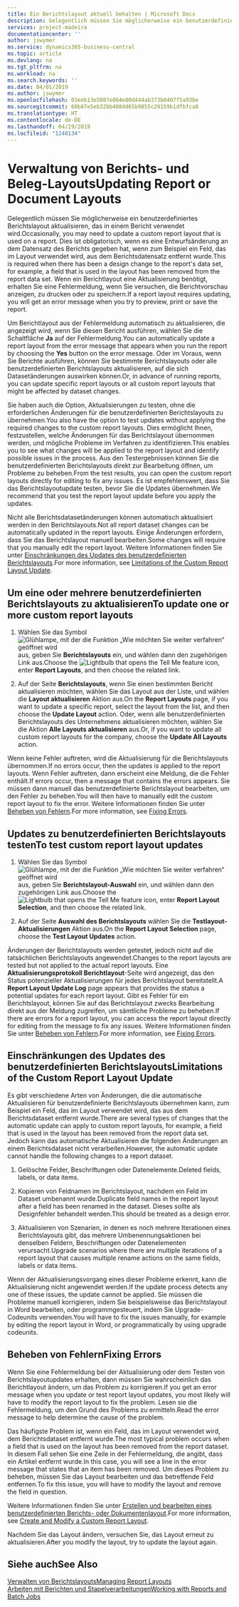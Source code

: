 ```yaml
---
title: Ein Berichtslayout aktuell behalten | Microsoft Docs
description: Gelegentlich müssen Sie möglicherweise ein benutzerdefiniertes Berichtslayout aktualisieren, das in einem Bericht verwendet wird. Dies ist obligatorisch, wenn es eine Entwurfsänderung an dem Datensatz des Berichts gegeben hat, wenn zum Beispiel ein Feld, das im Layout verwendet wird, aus dem Berichtsdatensatz entfernt wurde.
services: project-madeira
documentationcenter: ''
author: jswymer
ms.service: dynamics365-business-central
ms.topic: article
ms.devlang: na
ms.tgt_pltfrm: na
ms.workload: na
ms.search.keywords: ''
ms.date: 04/01/2019
ms.author: jswymer
ms.openlocfilehash: 03eeb13e5087e064e80d444ab373b0407f5a93be
ms.sourcegitcommit: 60b87e5eb32bb408dd65b9855c29159b1dfbfca8
ms.translationtype: HT
ms.contentlocale: de-DE
ms.lasthandoff: 04/29/2019
ms.locfileid: "1248134"
---
```

# <a name="updating-report-or-document-layouts"></a><span data-ttu-id="fd842-104">Verwaltung von Berichts- und Beleg-Layouts</span><span class="sxs-lookup"><span data-stu-id="fd842-104">Updating Report or Document Layouts</span></span>
<span data-ttu-id="fd842-105">Gelegentlich müssen Sie möglicherweise ein benutzerdefiniertes Berichtslayout aktualisieren, das in einem Bericht verwendet wird.</span><span class="sxs-lookup"><span data-stu-id="fd842-105">Occasionally, you may need to update a custom report layout that is used on a report.</span></span> <span data-ttu-id="fd842-106">Dies ist obligatorisch, wenn es eine Entwurfsänderung an dem Datensatz des Berichts gegeben hat, wenn zum Beispiel ein Feld, das im Layout verwendet wird, aus dem Berichtsdatensatz entfernt wurde.</span><span class="sxs-lookup"><span data-stu-id="fd842-106">This is required when there has been a design change to the report's data set, for example, a field that is used in the layout has been removed from the report data set.</span></span> <span data-ttu-id="fd842-107">Wenn ein Berichtlayout eine Aktualisierung benötigt, erhalten Sie eine Fehlermeldung, wenn Sie versuchen, die Berichtvorschau anzeigen, zu drucken oder zu speichern.</span><span class="sxs-lookup"><span data-stu-id="fd842-107">If a report layout requires updating, you will get an error message when you try to preview, print or save the report.</span></span>  

<span data-ttu-id="fd842-108">Um Berichtlayout aus der Fehlermeldung automatisch zu aktualisieren, die angezeigt wird, wenn Sie diesen Bericht ausführen, wählen Sie die Schaltfläche **Ja** auf der Fehlermeldung.</span><span class="sxs-lookup"><span data-stu-id="fd842-108">You can automatically update a report layout from the error message that appears when you run the report by choosing the **Yes** button on the error message.</span></span> <span data-ttu-id="fd842-109">Oder im Voraus, wenn Sie Berichte ausführen, können Sie bestimmte Berichtslayouts oder alle benutzerdefinierten Berichtslayouts aktualisieren, auf die sich Datasetänderungen auswirken können.</span><span class="sxs-lookup"><span data-stu-id="fd842-109">Or, in advance of running reports, you can update specific report layouts or all custom report layouts that might be affected by dataset changes.</span></span>  

<span data-ttu-id="fd842-110">Sie haben auch die Option, Aktualisierungen zu testen, ohne die erforderlichen Änderungen für die benutzerdefinierten Berichtslayouts zu übernehmen.</span><span class="sxs-lookup"><span data-stu-id="fd842-110">You also have the option to test updates without applying the required changes to the custom report layouts.</span></span> <span data-ttu-id="fd842-111">Dies ermöglicht Ihnen, festzustellen, welche Änderungen für das Berichtslayout übernommen werden, und mögliche Probleme im Verfahren zu identifizieren.</span><span class="sxs-lookup"><span data-stu-id="fd842-111">This enables you to see what changes will be applied to the report layout and identify possible issues in the process.</span></span> <span data-ttu-id="fd842-112">Aus den Testergebnissen können Sie die benutzerdefinierten Berichtslayouts direkt zur Bearbeitung öffnen, um Probleme zu beheben.</span><span class="sxs-lookup"><span data-stu-id="fd842-112">From the test results, you can open the custom report layouts directly for editing to fix any issues.</span></span> <span data-ttu-id="fd842-113">Es ist empfehlenswert, dass Sie das Berichtslayoutupdate testen, bevor Sie die Updates übernehmen.</span><span class="sxs-lookup"><span data-stu-id="fd842-113">We recommend that you test the report layout update before you apply the updates.</span></span>  

<span data-ttu-id="fd842-114">Nicht alle Berichtsdatasetänderungen können automatisch aktualisiert werden in den Berichtslayouts.</span><span class="sxs-lookup"><span data-stu-id="fd842-114">Not all report dataset changes can be automatically updated in the report layouts.</span></span> <span data-ttu-id="fd842-115">Einige Änderungen erfordern, dass Sie das Berichtslayout manuell bearbeiten.</span><span class="sxs-lookup"><span data-stu-id="fd842-115">Some changes will require that you manually edit the report layout.</span></span> <span data-ttu-id="fd842-116">Weitere Informationen finden Sie unter [Einschränkungen des Updates des benutzerdefinierten Berichtslayouts](ui-update-report-layouts.md#UpdateLimitations).</span><span class="sxs-lookup"><span data-stu-id="fd842-116">For more information, see [Limitations of the Custom Report Layout Update](ui-update-report-layouts.md#UpdateLimitations).</span></span>  

## <a name="to-update-one-or-more-custom-report-layouts"></a><span data-ttu-id="fd842-117">Um eine oder mehrere benutzerdefinierten Berichtslayouts zu aktualisieren</span><span class="sxs-lookup"><span data-stu-id="fd842-117">To update one or more custom report layouts</span></span>  

1.  <span data-ttu-id="fd842-118">Wählen Sie das Symbol ![Glühlampe, mit der die Funktion „Wie möchten Sie weiter verfahren“ geöffnet wird](media/ui-search/search_small.png "Wie möchten Sie weiter verfahren?") aus, geben Sie **Berichtslayouts** ein, und wählen dann den zugehörigen Link aus.</span><span class="sxs-lookup"><span data-stu-id="fd842-118">Choose the ![Lightbulb that opens the Tell Me feature](media/ui-search/search_small.png "Tell me what you want to do") icon, enter **Report Layouts**, and then choose the related link.</span></span>  

2.  <span data-ttu-id="fd842-119">Auf der Seite **Berichtslayouts**, wenn Sie einen bestimmten Bericht aktualisieren möchten, wählen Sie das Layout aus der Liste, und wählen die **Layout aktualisieren** Aktion aus.</span><span class="sxs-lookup"><span data-stu-id="fd842-119">On the **Report Layouts** page, if you want to update a specific report, select the layout from the list, and then choose the **Update Layout** action.</span></span> <span data-ttu-id="fd842-120">Oder, wenn alle benutzerdefinierten Berichtslayouts des Unternehmens aktualisieren möchten, wählen Sie die Aktion **Alle Layouts aktualisieren** aus.</span><span class="sxs-lookup"><span data-stu-id="fd842-120">Or, if you want to update all custom report layouts for the company, choose the **Update All Layouts** action.</span></span>  

<span data-ttu-id="fd842-121">Wenn keine Fehler auftreten, wird die Aktualisierung für die Berichtslayouts übernommen.</span><span class="sxs-lookup"><span data-stu-id="fd842-121">If no errors occur, then the updates is applied to the report layouts.</span></span> <span data-ttu-id="fd842-122">Wenn Fehler auftreten, dann erscheint eine Meldung, die die Fehler enthält.</span><span class="sxs-lookup"><span data-stu-id="fd842-122">If errors occur, then a message that contains the errors appears.</span></span> <span data-ttu-id="fd842-123">Sie müssen dann manuell das benutzerdefinierte Berichtslayout bearbeiten, um den Fehler zu beheben.</span><span class="sxs-lookup"><span data-stu-id="fd842-123">You will then have to manually edit the custom report layout to fix the error.</span></span> <span data-ttu-id="fd842-124">Weitere Informationen finden Sie unter [Beheben von Fehlern](ui-update-report-layouts.md#FixErrors).</span><span class="sxs-lookup"><span data-stu-id="fd842-124">For more information, see [Fixing Errors](ui-update-report-layouts.md#FixErrors).</span></span>  

## <a name="to-test-custom-report-layout-updates"></a><span data-ttu-id="fd842-125">Updates zu benutzerdefinierten Berichtslayouts testen</span><span class="sxs-lookup"><span data-stu-id="fd842-125">To test custom report layout updates</span></span>  

1.  <span data-ttu-id="fd842-126">Wählen Sie das Symbol ![Glühlampe, mit der die Funktion „Wie möchten Sie weiter verfahren“ geöffnet wird](media/ui-search/search_small.png "Wie möchten Sie weiter verfahren?") aus, geben Sie **Berichtslayout-Auswahl** ein, und wählen dann den zugehörigen Link aus.</span><span class="sxs-lookup"><span data-stu-id="fd842-126">Choose the ![Lightbulb that opens the Tell Me feature](media/ui-search/search_small.png "Tell me what you want to do") icon, enter **Report Layout Selection**, and then choose the related link.</span></span>  

2.  <span data-ttu-id="fd842-127">Auf der Seite **Auswahl des Berichtslayouts** wählen Sie die **Testlayout-Aktualisierungen** Aktion aus.</span><span class="sxs-lookup"><span data-stu-id="fd842-127">On the **Report Layout Selection** page, choose the **Test Layout Updates** action.</span></span>  

 <span data-ttu-id="fd842-128">Änderungen der Berichtslayouts werden getestet, jedoch nicht auf die tatsächlichen Berichtslayouts angewendet.</span><span class="sxs-lookup"><span data-stu-id="fd842-128">Changes to the report layouts are tested but not applied to the actual report layouts.</span></span> <span data-ttu-id="fd842-129">Eine **Aktualisierungsprotokoll Berichtlayout**-Seite wird angezeigt, das den Status potenzieller Aktualisierungen für jedes Berichtslayout bereitstellt.</span><span class="sxs-lookup"><span data-stu-id="fd842-129">A **Report Layout Update Log** page appears that provides the status a potential updates for each report layout.</span></span> <span data-ttu-id="fd842-130">Gibt es Fehler für ein Berichtslayout, können Sie auf das Berichtslayout zwecks Bearbeitung direkt aus der Meldung zugreifen, um sämtliche Probleme zu beheben.</span><span class="sxs-lookup"><span data-stu-id="fd842-130">If there are errors for a report layout, you can access the report layout directly for editing from the message to fix any issues.</span></span> <span data-ttu-id="fd842-131">Weitere Informationen finden Sie unter [Beheben von Fehlern](ui-update-report-layouts.md#FixErrors).</span><span class="sxs-lookup"><span data-stu-id="fd842-131">For more information, see [Fixing Errors](ui-update-report-layouts.md#FixErrors).</span></span>  

##  <a name="UpdateLimitations"></a> <span data-ttu-id="fd842-132">Einschränkungen des Updates des benutzerdefinierten Berichtslayouts</span><span class="sxs-lookup"><span data-stu-id="fd842-132">Limitations of the Custom Report Layout Update</span></span>  
 <span data-ttu-id="fd842-133">Es gibt verschiedene Arten von Änderungen, die die automatische Aktualisieren für benutzerdefinierte Berichtslayouts übernehmen kann, zum Beispiel ein Feld, das im Layout verwendet wird, das aus dem Berichtsdataset entfernt wurde.</span><span class="sxs-lookup"><span data-stu-id="fd842-133">There are several types of changes that the automatic update can apply to custom report layouts, for example, a field that is used in the layout has been removed from the report data set.</span></span> <span data-ttu-id="fd842-134">Jedoch kann das automatische Aktualisieren die folgenden Änderungen an einem Berichtsdataset nicht verarbeiten.</span><span class="sxs-lookup"><span data-stu-id="fd842-134">However, the automatic update cannot handle the following changes to a report dataset.</span></span>  

1.  <span data-ttu-id="fd842-135">Gelöschte Felder, Beschriftungen oder Datenelemente.</span><span class="sxs-lookup"><span data-stu-id="fd842-135">Deleted fields, labels, or data items.</span></span>  

2.  <span data-ttu-id="fd842-136">Kopieren von Feldnamen im Berichtslayout, nachdem ein Feld im Dataset umbenannt wurde.</span><span class="sxs-lookup"><span data-stu-id="fd842-136">Duplicate field names in the report layout after a field has been renamed in the dataset.</span></span> <span data-ttu-id="fd842-137">Dieses sollte als Designfehler behandelt werden.</span><span class="sxs-lookup"><span data-stu-id="fd842-137">This should be treated as a design error.</span></span>  

3.  <span data-ttu-id="fd842-138">Aktualisieren von Szenarien, in denen es noch mehrere Iterationen eines Berichtslayouts gibt, das mehrere Umbenennungsaktionen bei denselben Feldern, Beschriftungen oder Datenelementen verursacht.</span><span class="sxs-lookup"><span data-stu-id="fd842-138">Upgrade scenarios where there are multiple iterations of a report layout that causes multiple rename actions on the same fields, labels or data items.</span></span>  

 <span data-ttu-id="fd842-139">Wenn der Aktualisierungsvorgang eines dieser Probleme erkennt, kann die Aktualisierung nicht angewendet werden.</span><span class="sxs-lookup"><span data-stu-id="fd842-139">If the update process detects any one of these issues, the update cannot be applied.</span></span> <span data-ttu-id="fd842-140">Sie müssen die Probleme manuell korrigieren, indem Sie beispielsweise das Berichtslayout in Word bearbeiten, oder programmgesteuert, indem Sie Upgrade-Codeunits verwenden.</span><span class="sxs-lookup"><span data-stu-id="fd842-140">You will have to fix the issues manually, for example by editing the report layout in Word, or programmatically by using upgrade codeunits.</span></span>  

##  <a name="FixErrors"></a> <span data-ttu-id="fd842-141">Beheben von Fehlern</span><span class="sxs-lookup"><span data-stu-id="fd842-141">Fixing Errors</span></span>  
 <span data-ttu-id="fd842-142">Wenn Sie eine Fehlermeldung bei der Aktualisierung oder dem Testen von Berichtslayoutupdates erhalten, dann müssen Sie wahrscheinlich das Berichtlayout ändern, um das Problem zu korrigieren.</span><span class="sxs-lookup"><span data-stu-id="fd842-142">If you get an error message when you update or test report layout updates, you most likely will have to modify the report layout to fix the problem.</span></span> <span data-ttu-id="fd842-143">Lesen sie die Fehlermeldung, um den Grund des Problems zu ermitteln.</span><span class="sxs-lookup"><span data-stu-id="fd842-143">Read the error message to help determine the cause of the problem.</span></span>  

 <span data-ttu-id="fd842-144">Das häufigste Problem ist, wenn ein Feld, das im Layout verwendet wird, dem Berichtsdataset entfernt wurde.</span><span class="sxs-lookup"><span data-stu-id="fd842-144">The most typical problem occurs when a field that is used on the layout has been removed from the report dataset.</span></span> <span data-ttu-id="fd842-145">In diesem Fall sehen Sie eine Zeile in der Fehlermeldung, die angibt, dass ein Artikel entfernt wurde.</span><span class="sxs-lookup"><span data-stu-id="fd842-145">In this case, you will see a line in the error message that states that an item has been removed.</span></span> <span data-ttu-id="fd842-146">Um dieses Problem zu beheben, müssen Sie das Layout bearbeiten und das betreffende Feld entfernen.</span><span class="sxs-lookup"><span data-stu-id="fd842-146">To fix this issue, you will have to modify the layout and remove the field in question.</span></span>  

 <span data-ttu-id="fd842-147">Weitere Informationen finden Sie unter [Erstellen und bearbeiten  eines benutzerdefinierten Berichts- oder Dokumentenlayout](ui-how-create-custom-report-layout.md#ModifyCustomLayout).</span><span class="sxs-lookup"><span data-stu-id="fd842-147">For more information, see [Create and Modify a Custom Report Layout](ui-how-create-custom-report-layout.md#ModifyCustomLayout).</span></span>  

 <span data-ttu-id="fd842-148">Nachdem Sie das Layout ändern, versuchen Sie, das Layout erneut zu aktualisieren.</span><span class="sxs-lookup"><span data-stu-id="fd842-148">After you modify the layout, try to update the layout again.</span></span>  

## <a name="see-also"></a><span data-ttu-id="fd842-149">Siehe auch</span><span class="sxs-lookup"><span data-stu-id="fd842-149">See Also</span></span>  
 [<span data-ttu-id="fd842-150">Verwalten von Berichtslayouts</span><span class="sxs-lookup"><span data-stu-id="fd842-150">Managing Report Layouts</span></span>](ui-manage-report-layouts.md)  
 [<span data-ttu-id="fd842-151">Arbeiten mit Berichten und Stapelverarbeitungen</span><span class="sxs-lookup"><span data-stu-id="fd842-151">Working with Reports and Batch Jobs</span></span>](ui-work-report.md)  
